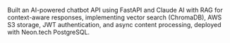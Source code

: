 Built an AI-powered chatbot API using FastAPI and Claude AI with RAG for context-aware responses, implementing vector search (ChromaDB), AWS S3 storage, JWT authentication, and async content processing, deployed with Neon.tech PostgreSQL.
